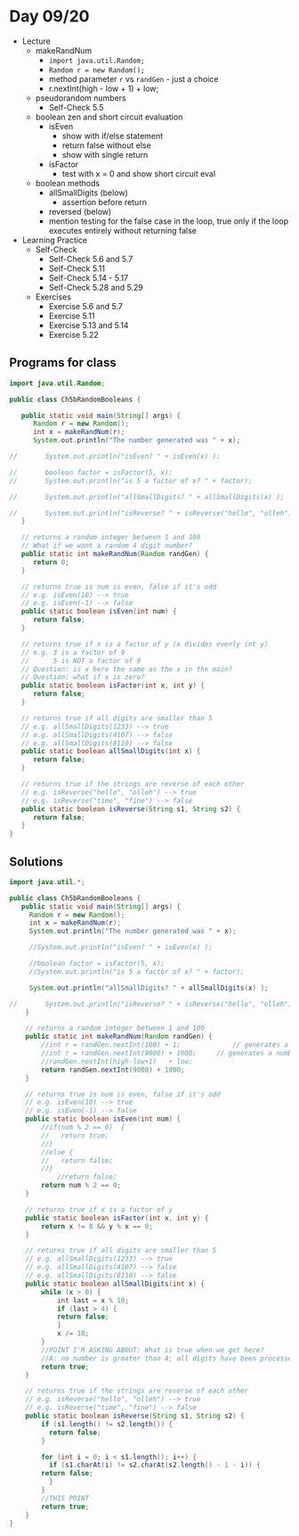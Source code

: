 # Day 09/20

+ Lecture
  - makeRandNum
    - `import java.util.Random;`
    - `Random r = new Random();`
    - method parameter `r` vs `randGen` - just a choice
    - r.nextInt(high - low + 1)	+ low;
  - pseudorandom numbers
    - Self-Check 5.5
  - boolean zen and short circuit evaluation
    - isEven
      - show with if/else statement
      - return false without else
      - show with single return
    - isFactor
      - test with x = 0 and show short circuit eval
  - boolean methods
    - allSmallDigits (below)
      - assertion before return
    - reversed (below)
    - mention testing for the false case in the loop, true only if the loop executes entirely without returning false
+ Learning Practice
  - Self-Check
    - Self-Check 5.6 and 5.7
    - Self-Check 5.11
    - Self-Check 5.14 - 5.17
    - Self-Check 5.28 and 5.29
  - Exercises
    - Exercise 5.6 and 5.7
    - Exercise 5.11
    - Exercise 5.13 and 5.14
    - Exercise 5.22

## Programs for class
```java
import java.util.Random;

public class Ch5bRandomBooleans {

   public static void main(String[] args) {
      Random r = new Random();
      int x = makeRandNum(r);
      System.out.println("The number generated was " + x);

//       System.out.println("isEven? " + isEven(x) );

//       boolean factor = isFactor(5, x);
//       System.out.println("is 5 a factor of x? " + factor);

//       System.out.println("allSmallDigits? " + allSmallDigits(x) );

//       System.out.println("isReverse? " + isReverse("hello", "olleh") );
   }

   // returns a random integer between 1 and 100
   // What if we want a random 4 digit number?
   public static int makeRandNum(Random randGen) {
      return 0;
   }

   // returns true is num is even, false if it's odd
   // e.g. isEven(10) --> true
   // e.g. isEven(-1) --> false
   public static boolean isEven(int num) {
      return false;
   }

   // returns true if x is a factor of y (x divides evenly int y)
   // e.g. 3 is a factor of 9
   //      5 is NOT a factor of 9
   // Question: is x here the same as the x in the main?
   // Question: what if x is zero?
   public static boolean isFactor(int x, int y) {
      return false;
   }

   // returns true if all digits are smaller than 5
   // e.g. allSmallDigits(1233) --> true
   // e.g. allSmallDigits(4107) --> false
   // e.g. allSmallDigits(8110) --> false
   public static boolean allSmallDigits(int x) {
      return false;
   }

   // returns true if the strings are reverse of each other
   // e.g. isReverse("hello", "olleh") --> true
   // e.g. isReverse("time", "fine") --> false
   public static boolean isReverse(String s1, String s2) {
      return false;
   }
}
```

## Solutions
```java
import java.util.*;

public class Ch5bRandomBooleans {
   public static void main(String[] args) {
     Random r = new Random();
     int x = makeRandNum(r);
     System.out.println("The number generated was " + x);

     //System.out.println("isEven? " + isEven(x) );

     //boolean factor = isFactor(5, x);
     //System.out.println("is 5 a factor of x? " + factor);

     System.out.println("allSmallDigits? " + allSmallDigits(x) );

//       System.out.println("isReverse? " + isReverse("hello", "olleh") );
	}

	// returns a random integer between 1 and 100
	public static int makeRandNum(Random randGen) {
	    //int r = randGen.nextInt(100) + 1;		        // generates a number 1-100
	    //int r = randGen.nextInt(9000)	+ 1000;		// generates a number 1000-9999
	    //randGen.nextInt(high-low+1)	+ low;
	    return randGen.nextInt(9000) + 1000;
	}

	// returns true is num is even, false if it's odd
	// e.g. isEven(10) --> true
	// e.g. isEven(-1) --> false
	public static boolean isEven(int num) {
	    //if(num % 2 == 0)	{
	    //   return true;
	    //}
	    //else {
	    //   return false;
	    //}
    	    //return false;
	    return num % 2 == 0;
	}

	// returns true if x is a factor of y
	public static boolean isFactor(int x, int y) {
	    return x != 0 && y % x == 0;
	}

	// returns true if all digits are smaller than 5
	// e.g. allSmallDigits(1233) --> true
	// e.g. allSmallDigits(4107) --> false
	// e.g. allSmallDigits(8110) --> false
	public static boolean allSmallDigits(int x) {
	    while (x > 0) {
	        int last = x % 10;
	        if (last > 4) {
		    return false;
	        }
	        x /= 10;
	    }
	    //POINT I'M ASKING ABOUT: What is true when we get here?
	    //A: no number is greater than 4; all digits have been processed
	    return true;
	}

	// returns true if the strings are reverse of each other
	// e.g. isReverse("hello", "olleh") --> true
	// e.g. isReverse("time", "fine") --> false
	public static boolean isReverse(String s1, String s2) {
	    if (s1.length() != s2.length()) {
	      return false;
	    }

	    for (int i = 0; i < s1.length(); i++) {
	      if (s1.charAt(i) != s2.charAt(s2.length() - 1 - i)) {
		return false;
	      }
	    }
	    //THIS POINT
	    return true;
	}
}
```
